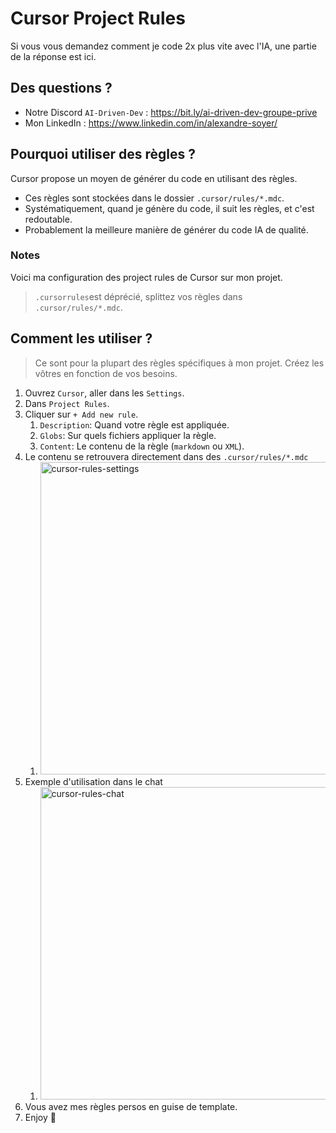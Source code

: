 <!-- markdownlint-disable MD033 -->

# Cursor Project Rules

Si vous vous demandez comment je code 2x plus vite avec l'IA, une partie de la réponse est ici.

## Des questions ?

- Notre Discord `AI-Driven-Dev` : <https://bit.ly/ai-driven-dev-groupe-prive>
- Mon LinkedIn : <https://www.linkedin.com/in/alexandre-soyer/>

## Pourquoi utiliser des règles ?

Cursor propose un moyen de générer du code en utilisant des règles.

- Ces règles sont stockées dans le dossier `.cursor/rules/*.mdc`.
- Systématiquement, quand je génère du code, il suit les règles, et c'est redoutable.
- Probablement la meilleure manière de générer du code IA de qualité.

### Notes

Voici ma configuration des project rules de Cursor sur mon projet.

> `.cursorrules`est déprécié, splittez vos règles dans `.cursor/rules/*.mdc`.

## Comment les utiliser ?

> Ce sont pour la plupart des règles spécifiques à mon projet. Créez les vôtres en fonction de vos besoins.

1. Ouvrez `Cursor`, aller dans les `Settings`.
2. Dans `Project Rules`.
3. Cliquer sur `+ Add new rule`.
   1. `Description`: Quand votre règle est appliquée.
   2. `Globs`: Sur quels fichiers appliquer la règle.
   3. `Content`: Le contenu de la règle (`markdown` ou `XML`).
4. Le contenu se retrouvera directement dans des `.cursor/rules/*.mdc`
   1. <img src="https://alexsoyes.com/wp-content/uploads/2025/02/cursor-project-rules.png" width="500" alt="cursor-rules-settings">
5. Exemple d'utilisation dans le chat
   1. <img src="https://alexsoyes.com/wp-content/uploads/2025/02/cursor-chat-rules.png" width="500" alt="cursor-rules-chat">
6. Vous avez mes règles persos en guise de template.
7. Enjoy 🙂
